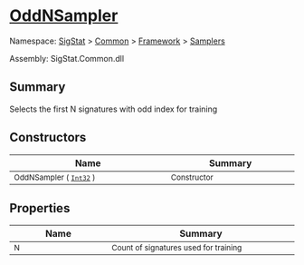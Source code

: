 # [OddNSampler](./OddNSampler.md)

Namespace: [SigStat]() > [Common](./../../README.md) > [Framework]() > [Samplers](./README.md)

Assembly: SigStat.Common.dll

## Summary
Selects the first N signatures with odd index for training

## Constructors

| Name | Summary | 
| --- | --- | 
| <sub>OddNSampler ( [`Int32`](https://docs.microsoft.com/en-us/dotnet/api/System.Int32) )</sub><img width=200 unselectable="on"/>  | <sub>Constructor</sub><img width=200 unselectable="on"/>  | <br>


## Properties

| Name | Summary | 
| --- | --- | 
| <sub>N</sub><img width=200 unselectable="on"/>  | <sub>Count of signatures used for training</sub><img width=200 unselectable="on"/>  | <br>


